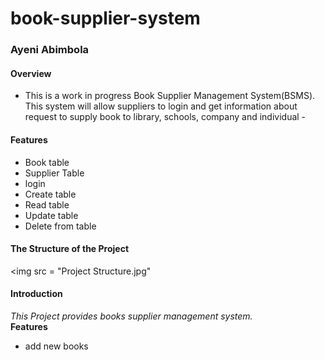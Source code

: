 # book-supplier-system
### 
### Ayeni Abimbola 
#### Overview
- This is a work in progress Book Supplier Management System(BSMS). This system will allow suppliers to login and get information about request to supply book to library, schools, company and individual -

#### Features <br>
* Book table
* Supplier Table
* login
* Create table
* Read table
* Update table
* Delete from table

#### The Structure of the Project <br>
<img src = "Project Structure.jpg" 
#### Introduction
_This Project provides books supplier management system._ <br>
**Features**
* add new books <br>
